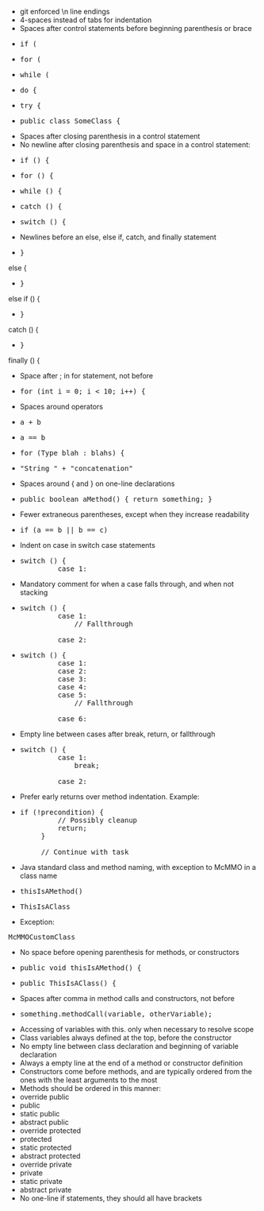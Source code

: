 * git enforced \n line endings
* 4-spaces instead of tabs for indentation
* Spaces after control statements before beginning parenthesis or brace
 * <pre>if (</pre>
 * <pre>for (</pre>
 * <pre>while (</pre>
 * <pre>do {</pre>
 * <pre>try {</pre>
 * <pre>public class SomeClass {</pre>
* Spaces after closing parenthesis in a control statement
* No newline after closing parenthesis and space in a control statement:
 * <pre>if () {</pre>
 * <pre>for () {</pre>
 * <pre>while () {</pre>
 * <pre>catch () {</pre>
 * <pre>switch () {</pre>
* Newlines before an else, else if, catch, and finally statement
 * <pre>}
else {</pre>
 * <pre>}
else if () {</pre>
 * <pre>}
catch () {</pre>
 * <pre>}
finally () {</pre>
* Space after ; in for statement, not before
 * <pre>for (int i = 0; i < 10; i++) {</pre>
* Spaces around operators
 * <pre>a + b</pre>
 * <pre>a == b</pre>
 * <pre>for (Type blah : blahs) {</pre>
 * <pre>"String " + "concatenation"</pre>
* Spaces around { and } on one-line declarations
 * <pre>public boolean aMethod() { return something; }</pre>
* Fewer extraneous parentheses, except when they increase readability
 * <pre>if (a == b || b == c)</pre>
* Indent on case in switch case statements
 * <pre>switch () {
            case 1:</pre>
* Mandatory comment for when a case falls through, and when not stacking
 * <pre>switch () {
            case 1:
                // Fallthrough

            case 2:</pre>
 * <pre>switch () {
            case 1:
            case 2:
            case 3:
            case 4:
            case 5:
                // Fallthrough

            case 6:</pre>
* Empty line between cases after break, return, or fallthrough
 * <pre>switch () {
            case 1:
                break;

            case 2:</pre>
* Prefer early returns over method indentation. Example:
 * <pre>if (!precondition) {
            // Possibly cleanup
            return;
        }

        // Continue with task</pre>
* Java standard class and method naming, with exception to McMMO in a class name
 * <pre>thisIsAMethod()</pre>
 * <pre>ThisIsAClass</pre>
 * Exception:
<pre>McMMOCustomClass</pre>
* No space before opening parenthesis for methods, or constructors
 * <pre>public void thisIsAMethod() {</pre>
 * <pre>public ThisIsAClass() {</pre>
* Spaces after comma in method calls and constructors, not before
 * <pre>something.methodCall(variable, otherVariable);</pre>
* Accessing of variables with this. only when necessary to resolve scope
* Class variables always defined at the top, before the constructor
* No empty line between class declaration and beginning of variable declaration
* Always a empty line at the end of a method or constructor definition
* Constructors come before methods, and are typically ordered from the ones with the least arguments to the most
* Methods should be ordered in this manner:
 * override public
 * public
 * static public
 * abstract public
 * override protected
 * protected
 * static protected
 * abstract protected
 * override private
 * private
 * static private
 * abstract private
* No one-line if statements, they should all have brackets

